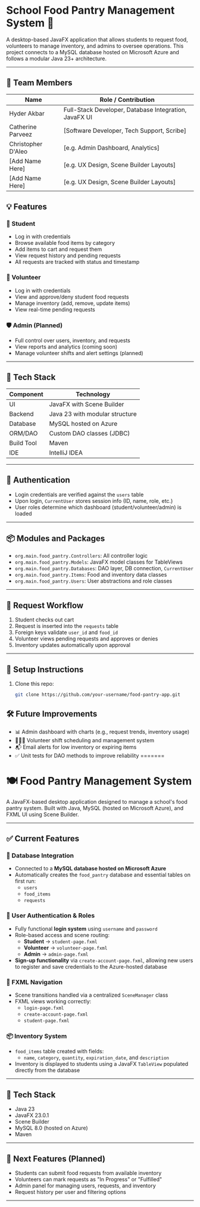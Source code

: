 

# School Food Pantry Management System 🥫

A desktop-based JavaFX application that allows students to request food, volunteers to manage inventory, and admins to oversee operations. This project connects to a MySQL database hosted on Microsoft Azure and follows a modular Java 23+ architecture.

---
## 👥 Team Members

| Name            | Role / Contribution                                   |
|-----------------|-------------------------------------------------------|
| Hyder Akbar     | Full-Stack Developer, Database Integration, JavaFX UI |
| Catherine Parveez | [Software Developer, Tech Support, Scribe]            |
| Christopher D'Aleo | [e.g. Admin Dashboard, Analytics]                     |
| [Add Name Here] | [e.g. UX Design, Scene Builder Layouts]               |
| [Add Name Here] | [e.g. UX Design, Scene Builder Layouts]               |


## 💡 Features

### 👤 Student
- Log in with credentials
- Browse available food items by category
- Add items to cart and request them
- View request history and pending requests
- All requests are tracked with status and timestamp

### 🙋 Volunteer
- Log in with credentials
- View and approve/deny student food requests
- Manage inventory (add, remove, update items)
- View real-time pending requests

### 🛡️ Admin (Planned)
- Full control over users, inventory, and requests
- View reports and analytics (coming soon)
- Manage volunteer shifts and alert settings (planned)

---

## 🧱 Tech Stack

| Component       | Technology                     |
|----------------|---------------------------------|
| UI             | JavaFX with Scene Builder       |
| Backend        | Java 23 with modular structure  |
| Database       | MySQL hosted on Azure           |
| ORM/DAO        | Custom DAO classes (JDBC)       |
| Build Tool     | Maven                           |
| IDE            | IntelliJ IDEA                   |

---

## 🔐 Authentication

- Login credentials are verified against the `users` table
- Upon login, `CurrentUser` stores session info (ID, name, role, etc.)
- User roles determine which dashboard (student/volunteer/admin) is loaded

---

## 📦 Modules and Packages

- `org.main.food_pantry.Controllers`: All controller logic
- `org.main.food_pantry.Models`: JavaFX model classes for TableViews
- `org.main.food_pantry.Databases`: DAO layer, DB connection, `CurrentUser`
- `org.main.food_pantry.Items`: Food and inventory data classes
- `org.main.food_pantry.Users`: User abstractions and role classes

---

## 🔄 Request Workflow

1. Student checks out cart
2. Request is inserted into the `requests` table
3. Foreign keys validate `user_id` and `food_id`
4. Volunteer views pending requests and approves or denies
5. Inventory updates automatically upon approval

---

## 🔧 Setup Instructions

1. Clone this repo:
   ```bash
   git clone https://github.com/your-username/food-pantry-app.git
   ```
   
## 🛠️ Future Improvements

- 📊 Admin dashboard with charts (e.g., request trends, inventory usage)
- 🧑‍🤝‍🧑 Volunteer shift scheduling and management system
- 📬 Email alerts for low inventory or expiring items
- ✅ Unit tests for DAO methods to improve reliability
=======
# 🍽️ Food Pantry Management System

A JavaFX-based desktop application designed to manage a school's food pantry system. Built with Java, MySQL (hosted on Microsoft Azure), and FXML UI using Scene Builder.

---

## ✅ Current Features

### 📡 Database Integration
- Connected to a **MySQL database hosted on Microsoft Azure**
- Automatically creates the `food_pantry` database and essential tables on first run:
  - `users`
  - `food_items`
  - `requests`

### 👤 User Authentication & Roles
- Fully functional **login system** using `username` and `password`
- Role-based access and scene routing:
  - **Student** → `student-page.fxml`
  - **Volunteer** → `volunteer-page.fxml`
  - **Admin** → `admin-page.fxml`
- **Sign-up functionality** via `create-account-page.fxml`, allowing new users to register and save credentials to the Azure-hosted database

### 🧩 FXML Navigation
- Scene transitions handled via a centralized `SceneManager` class
- FXML views working correctly:
  - `login-page.fxml`
  - `create-account-page.fxml`
  - `student-page.fxml`

### 📦 Inventory System
- `food_items` table created with fields:
  - `name`, `category`, `quantity`, `expiration_date`, and `description`
- Inventory is displayed to students using a JavaFX `TableView` populated directly from the database

---

## 🚀 Tech Stack
- Java 23
- JavaFX 23.0.1
- Scene Builder
- MySQL 8.0 (hosted on Azure)
- Maven

---

## 📌 Next Features (Planned)
- Students can submit food requests from available inventory
- Volunteers can mark requests as "In Progress" or "Fulfilled"
- Admin panel for managing users, requests, and inventory
- Request history per user and filtering options

---



